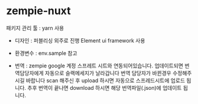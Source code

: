 # zempie-nuxt

패키지 관리 툴 : yarn 사용

- 디자인 : 퍼블리싱 외주로 진행
  Element ui framework 사용 
- 환경변수 : env.sample 참고

- 번역 : zempie google 계정 스프레트 시트와 연동되어있습니다. 업데이트되면 번역담당자에게 자동으로 슬랙메세지가 날라갑니다
  번역 담당자가 바뀐경우 수정해주시길 바랍니다
  scan 해주신 후 upload 하시면 자동으로 스프레드시트에 업로드 됩니다.
  추후 번역이 끝나면 download 하시면 해당 번역파일(.json)에 업데이트 됩니다. 
  

